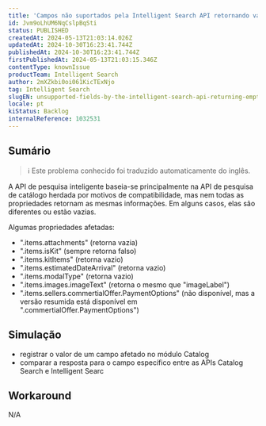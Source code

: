 ```yaml
---
title: 'Campos não suportados pela Intelligent Search API retornando vazios'
id: Jvm9oLhUM6NqCslpBqSti
status: PUBLISHED
createdAt: 2024-05-13T21:03:14.026Z
updatedAt: 2024-10-30T16:23:41.744Z
publishedAt: 2024-10-30T16:23:41.744Z
firstPublishedAt: 2024-05-13T21:03:15.346Z
contentType: knownIssue
productTeam: Intelligent Search
author: 2mXZkbi0oi061KicTExNjo
tag: Intelligent Search
slugEN: unsupported-fields-by-the-intelligent-search-api-returning-empty
locale: pt
kiStatus: Backlog
internalReference: 1032531
---
```


## Sumário

>ℹ️ Este problema conhecido foi traduzido automaticamente do inglês.


A API de pesquisa inteligente baseia-se principalmente na API de pesquisa de catálogo herdada por motivos de compatibilidade, mas nem todas as propriedades retornam as mesmas informações. Em alguns casos, elas são diferentes ou estão vazias.

Algumas propriedades afetadas:

- ".items.attachments" (retorna vazia)
- ".items.isKit" (sempre retorna falso)
- ".items.kitItems" (retorna vazio)
- ".items.estimatedDateArrival" (retorna vazio)
- ".items.modalType" (retorna vazio)
- ".items.images.imageText" (retorna o mesmo que "imageLabel")
- ".items.sellers.commertialOffer.PaymentOptions" (não disponível, mas a versão resumida está disponível em ".commertialOffer.PaymentOptions")

## Simulação



- registrar o valor de um campo afetado no módulo Catalog
- comparar a resposta para o campo específico entre as APIs Catalog Search e Intelligent Searc

## Workaround


N/A




